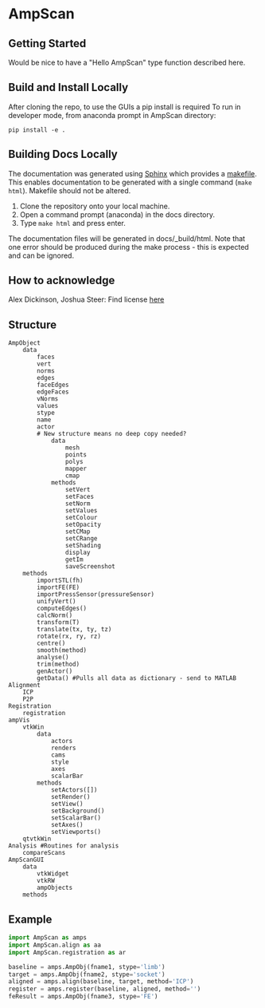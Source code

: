 # AmpScan

## Getting Started

Would be nice to have a "Hello AmpScan" type function described here.

## Build and Install Locally

After cloning the repo, to use the GUIs a pip install is required
To run in developer mode, from anaconda prompt in AmpScan directory:

```pip install -e .```

## Building Docs Locally

The documentation was generated using [Sphinx](http://www.sphinx-doc.org/en/master/index.html) which provides 
a [makefile](../docs/Makefile). This enables documentation to be generated with a single command (`make html`). Makefile should not 
be altered.

1. Clone the repository onto your local machine.
2. Open a command prompt (anaconda) in the docs directory.
3. Type `make html` and press enter.

The documentation files will be generated in docs/_build/html. Note that one error should be produced during 
the make process - this is expected and can be ignored.

## How to acknowledge

Alex Dickinson, Joshua Steer: Find license [here](../LICENSE)

## Structure

    AmpObject
    	data
    		faces
    		vert
    		norms
    		edges
    		faceEdges
    		edgeFaces
    		vNorms
    		values
    		stype
    		name
    		actor
    		# New structure means no deep copy needed?
    			data
    				mesh
    				points
    				polys
    				mapper
    				cmap
    			methods
    				setVert
    				setFaces
    				setNorm
    				setValues
    				setColour
    				setOpacity
    				setCMap
    				setCRange
    				setShading
    				display
    				getIm
    				saveScreenshot
    	methods
    		importSTL(fh)
    		importFE(FE)
    		importPressSensor(pressureSensor)
    		unifyVert()
    		computeEdges()
    		calcNorm()
    		transform(T)
    		translate(tx, ty, tz)
    		rotate(rx, ry, rz)
    		centre()
    		smooth(method)
    		analyse()
    		trim(method)
    		genActor()
    		getData() #Pulls all data as dictionary - send to MATLAB
    Alignment
    	ICP
    	P2P
    Registration
    	registration
    ampVis
    	vtkWin
    		data
    			actors
    			renders
    			cams
    			style
    			axes
    			scalarBar
    		methods
    			setActors([])
    			setRender()
    			setView()
    			setBackground()
    			setScalarBar()
    			setAxes()
    			setViewports()
    	qtvtkWin	
    Analysis #Routines for analysis 
    	compareScans
    AmpScanGUI
    	data
    		vtkWidget
    		vtkRW
    		ampObjects
    	methods
    	
## Example

```python
import AmpScan as amps
import AmpScan.align as aa
import AmpScan.registration as ar

baseline = amps.AmpObj(fname1, stype='limb')
target = amps.AmpObj(fname2, stype='socket')
aligned = amps.align(baseline, target, method='ICP')
register = amps.register(baseline, aligned, method='')
feResult = amps.AmpObj(fname3, stype='FE')
```
